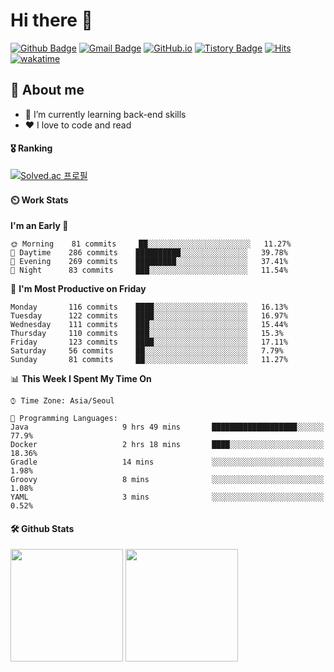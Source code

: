 # Hi there 👋
[![Github Badge](https://img.shields.io/badge/-uiw6unoh-grey?style=flat&logo=github&logoColor=white&link=https://github.com/uiw6unoh/)](https://www.github.com/uiw6unoh/) 
[![Gmail Badge](https://img.shields.io/badge/-uiw6unoh@naver.com-c14438?style=flat&logo=Gmail&logoColor=white&link=mailto:uiw6unoh@naver.com)](mailto:uiw6unoh@naver.com) 
[![GitHub.io](https://img.shields.io/badge/GitHub.io-orange?style=flat&logoColor=white)](https://uiw6unoh.github.io/)
[![Tistory Badge](https://img.shields.io/badge/Tech%20Blog-yellow?style=flat&logoColor=white)](https://#/)
[![Hits](https://hits.seeyoufarm.com/api/count/incr/badge.svg?url=https%3A%2F%2Fgithub.com%2Fuiw6unoh&count_bg=%2379C83D&title_bg=%23555555&icon=&icon_color=%23E7E7E7&title=hits&edge_flat=false)](https://hits.seeyoufarm.com)
[![wakatime](https://wakatime.com/badge/user/54252e40-b19e-45e1-9ec9-fb1c5a26c628.svg)](https://wakatime.com/@54252e40-b19e-45e1-9ec9-fb1c5a26c628)
<!-- [![Portfolio Badge](https://img.shields.io/badge/portfolio-web-blue?style=flat&link=https://github.com/uiw6unoh/)](https://github.com/uiw6unoh/)  -->

## 💬 About me
- 🌱 I’m currently learning back-end skills
- ❤️ I love to code and read


#### 🎖️ Ranking
[![Solved.ac 프로필](http://mazassumnida.wtf/api/v2/generate_badge?boj=uiw6unoh)](https://www.acmicpc.net/user/uiw6unoh)

#### ⏲️ Work Stats
<!--[![uiw6unoh's wakatime stats](https://github-readme-stats.vercel.app/api/wakatime?username=uiw6unoh)]-->

<!--START_SECTION:waka-->
**I'm an Early 🐤** 

```text
🌞 Morning    81 commits     ██░░░░░░░░░░░░░░░░░░░░░░░   11.27% 
🌆 Daytime    286 commits    ██████████░░░░░░░░░░░░░░░   39.78% 
🌃 Evening    269 commits    █████████░░░░░░░░░░░░░░░░   37.41% 
🌙 Night      83 commits     ███░░░░░░░░░░░░░░░░░░░░░░   11.54%

```
📅 **I'm Most Productive on Friday** 

```text
Monday       116 commits    ████░░░░░░░░░░░░░░░░░░░░░   16.13% 
Tuesday      122 commits    ████░░░░░░░░░░░░░░░░░░░░░   16.97% 
Wednesday    111 commits    ███░░░░░░░░░░░░░░░░░░░░░░   15.44% 
Thursday     110 commits    ███░░░░░░░░░░░░░░░░░░░░░░   15.3% 
Friday       123 commits    ████░░░░░░░░░░░░░░░░░░░░░   17.11% 
Saturday     56 commits     ██░░░░░░░░░░░░░░░░░░░░░░░   7.79% 
Sunday       81 commits     ██░░░░░░░░░░░░░░░░░░░░░░░   11.27%

```


📊 **This Week I Spent My Time On** 

```text
⌚︎ Time Zone: Asia/Seoul

💬 Programming Languages: 
Java                     9 hrs 49 mins       ███████████████████░░░░░░   77.9% 
Docker                   2 hrs 18 mins       ████░░░░░░░░░░░░░░░░░░░░░   18.36% 
Gradle                   14 mins             ░░░░░░░░░░░░░░░░░░░░░░░░░   1.98% 
Groovy                   8 mins              ░░░░░░░░░░░░░░░░░░░░░░░░░   1.08% 
YAML                     3 mins              ░░░░░░░░░░░░░░░░░░░░░░░░░   0.52%

```


<!--END_SECTION:waka-->

#### 🛠️ Github Stats <br/>
<p>
  <img height="180em" src="https://github-readme-stats-git-masterrstaa-rickstaa.vercel.app/api?username=uiw6unoh&show_icons=true&include_all_commits=true">
  <img height="180em" src="https://github-readme-stats-git-masterrstaa-rickstaa.vercel.app/api/top-langs/?username=uiw6unoh&layout=compact">
</p>

